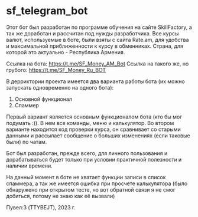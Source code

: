 # sf_telegram_bot
Этот бот был разработан по программе обучения на сайте SkillFactory, а так же доработан и рассчитан под нужды разработчика. 
Все курсы валют, используемые в боте, были взяты с сайта Rate.am, для удобства и максимальной приближенности к курсу в обменниках.
Страна, для которой это актуально - Республика Армения.

Ссылка на бота: https://t.me/SF_Money_AM_Bot
Ссылка на такого же, но грубого: https://t.me/SF_Money_Ru_BOT

В дерриктории проекта имеется два варианта работы бота (их можно запускать одновременно на одного бота):
1. Основной функционал
2. Спаммер

Первый вариант является основным функционалом бота (кто бы мог подумать :)). В нем все команды, меню и калькулятор.
Во втором варианте находится код проверки курса, он сравнивает со старыми данными и рассылает сообщение о больших изменениях (если таковые были) по чатам.

Бот был разработан, прежде всего, для личного пользования и дорабатываться будет только при условии практичной полезности и наличии времени. 

На данный момент в боте не хватает функции записи в список спаммера, 
а так же имеется ошибка при просчете калькулятора (было обнаружено при открытом тесте, но вот обратной связи я не смог добиться, потому не знаю как её вызвали)

Пувел:3 (TTYBEJT), 2023 г.
